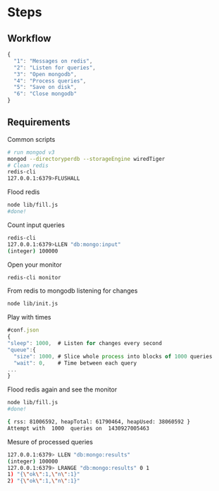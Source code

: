 # Steps

## Workflow
````js
{
  "1": "Messages on redis",
  "2": "Listen for queries",
  "3": "Open mongodb",
  "4": "Process queries",
  "5": "Save on disk",
  "6": "Close mongodb"
}
````

## Requirements
Common scripts
````sh
# run mongod v3
mongod --directoryperdb --storageEngine wiredTiger
# Clean redis
redis-cli
127.0.0.1:6379>FLUSHALL
````

Flood redis
````sh
node lib/fill.js
#done!
````

Count input queries
````sh
redis-cli
127.0.0.1:6379>LLEN "db:mongo:input"
(integer) 100000
````

Open your monitor
````sh
redis-cli monitor
````

From redis to mongodb listening for changes
````sh
node lib/init.js
````

Play with times
````js
#conf.json
{
"sleep": 1000,  # Listen for changes every second
"queue":{
  "size": 1000, # Slice whole process into blocks of 1000 queries
  "wait": 0,    # Time between each query
...
}
````

Flood redis again and see the monitor
````sh
node lib/fill.js
#done!
````
````sh
{ rss: 81006592, heapTotal: 61790464, heapUsed: 38060592 }
Attempt with  1000  queries on  1430927005463
````
Mesure of processed queries
````sh
127.0.0.1:6379> LLEN "db:mongo:results"
(integer) 100000
127.0.0.1:6379> LRANGE "db:mongo:results" 0 1
1) "{\"ok\":1,\"n\":1}"
2) "{\"ok\":1,\"n\":1}"
````
